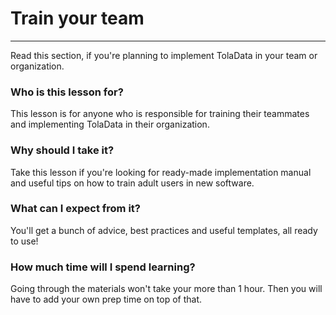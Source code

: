 # Train your team

---

Read this section, if you're planning to implement TolaData in your team or organization.

### Who is this lesson for?

This lesson is for anyone who is responsible for training their teammates and implementing TolaData in their organization.

### Why should I take it? 

Take this lesson if you're looking for ready-made implementation manual and useful tips on how to train adult users in new software.

### What can I expect from it? 

You'll get a bunch of advice, best practices and useful templates, all ready to use!

### How much time will I spend learning?

Going through the materials won't take your more than 1 hour. Then you will have to add your own prep time on top of that.

### 



